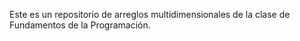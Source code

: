 Este es un repositorio de arreglos multidimensionales de la clase de Fundamentos de la Programación.
